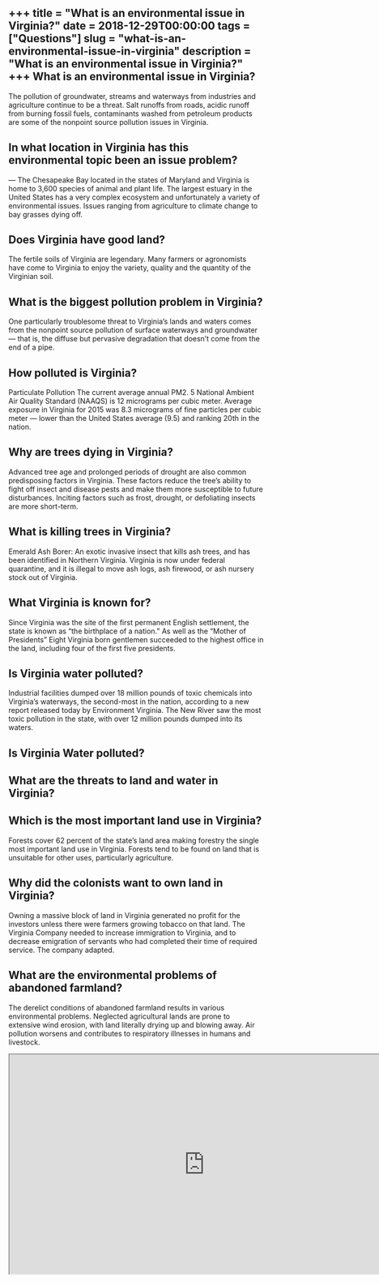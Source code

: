 +++
title = "What is an environmental issue in Virginia?"
date = 2018-12-29T00:00:00
tags = ["Questions"]
slug = "what-is-an-environmental-issue-in-virginia"
description = "What is an environmental issue in Virginia?"
+++
What is an environmental issue in Virginia?
-------------------------------------------

The pollution of groundwater, streams and waterways from industries and agriculture continue to be a threat. Salt runoffs from roads, acidic runoff from burning fossil fuels, contaminants washed from petroleum products are some of the nonpoint source pollution issues in Virginia.

In what location in Virginia has this environmental topic been an issue problem?
--------------------------------------------------------------------------------

— The Chesapeake Bay located in the states of Maryland and Virginia is home to 3,600 species of animal and plant life. The largest estuary in the United States has a very complex ecosystem and unfortunately a variety of environmental issues. Issues ranging from agriculture to climate change to bay grasses dying off.

Does Virginia have good land?
-----------------------------

The fertile soils of Virginia are legendary. Many farmers or agronomists have come to Virginia to enjoy the variety, quality and the quantity of the Virginian soil.

What is the biggest pollution problem in Virginia?
--------------------------------------------------

One particularly troublesome threat to Virginia’s lands and waters comes from the nonpoint source pollution of surface waterways and groundwater — that is, the diffuse but pervasive degradation that doesn’t come from the end of a pipe.

How polluted is Virginia?
-------------------------

Particulate Pollution The current average annual PM2. 5 National Ambient Air Quality Standard (NAAQS) is 12 micrograms per cubic meter. Average exposure in Virginia for 2015 was 8.3 micrograms of fine particles per cubic meter — lower than the United States average (9.5) and ranking 20th in the nation.

Why are trees dying in Virginia?
--------------------------------

Advanced tree age and prolonged periods of drought are also common predisposing factors in Virginia. These factors reduce the tree’s ability to fight off insect and disease pests and make them more susceptible to future disturbances. Inciting factors such as frost, drought, or defoliating insects are more short-term.

What is killing trees in Virginia?
----------------------------------

Emerald Ash Borer: An exotic invasive insect that kills ash trees, and has been identified in Northern Virginia. Virginia is now under federal quarantine, and it is illegal to move ash logs, ash firewood, or ash nursery stock out of Virginia.

What Virginia is known for?
---------------------------

Since Virginia was the site of the first permanent English settlement, the state is known as “the birthplace of a nation.” As well as the “Mother of Presidents” Eight Virginia born gentlemen succeeded to the highest office in the land, including four of the first five presidents.

Is Virginia water polluted?
---------------------------

Industrial facilities dumped over 18 million pounds of toxic chemicals into Virginia’s waterways, the second-most in the nation, according to a new report released today by Environment Virginia. The New River saw the most toxic pollution in the state, with over 12 million pounds dumped into its waters.

Is Virginia Water polluted?
---------------------------

What are the threats to land and water in Virginia?
---------------------------------------------------

Which is the most important land use in Virginia?
-------------------------------------------------

Forests cover 62 percent of the state’s land area making forestry the single most important land use in Virginia. Forests tend to be found on land that is unsuitable for other uses, particularly agriculture.

Why did the colonists want to own land in Virginia?
---------------------------------------------------

Owning a massive block of land in Virginia generated no profit for the investors unless there were farmers growing tobacco on that land. The Virginia Company needed to increase immigration to Virginia, and to decrease emigration of servants who had completed their time of required service. The company adapted.

What are the environmental problems of abandoned farmland?
----------------------------------------------------------

The derelict conditions of abandoned farmland results in various environmental problems. Neglected agricultural lands are prone to extensive wind erosion, with land literally drying up and blowing away. Air pollution worsens and contributes to respiratory illnesses in humans and livestock.

<iframe allow="accelerometer; autoplay; clipboard-write; encrypted-media; gyroscope; picture-in-picture" allowfullscreen="" class="__youtube_prefs__  epyt-is-override  no-lazyload" data-no-lazy="1" data-origheight="433" data-origwidth="770" data-skipgform_ajax_framebjll="" height="433" id="_ytid_80045" loading="lazy" src="https://www.youtube.com/embed/Oj0nqDs-iWg?enablejsapi=1&autoplay=0&cc_load_policy=0&cc_lang_pref=&iv_load_policy=1&loop=0&modestbranding=0&rel=1&fs=1&playsinline=0&autohide=2&theme=dark&color=red&controls=1&" title="YouTube player" width="770"></iframe>